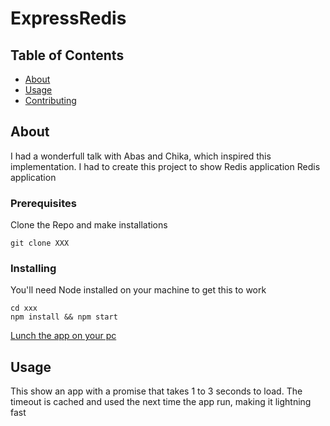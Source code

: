 # ExpressRedis

## Table of Contents

- [About](#about)
- [Usage](#usage)
- [Contributing](../CONTRIBUTING.md)

## About <a name = "about"></a>

I had a wonderfull talk with Abas and Chika, which inspired this implementation. I had to create this project to show Redis application Redis application


### Prerequisites
Clone the Repo and make installations

```
git clone XXX
```

### Installing
You'll need Node installed on your machine to get this to work


```
cd xxx
npm install && npm start
```
[Lunch the app on your pc](http://localhost:3001) 


## Usage <a name = "usage"></a>
This show an app with a promise that takes 1 to 3 seconds to load.
The timeout is cached and used the next time the app run, making it lightning fast

